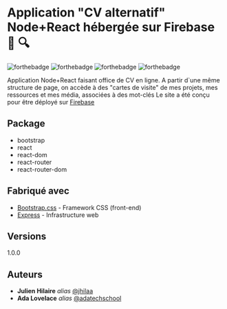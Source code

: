 # Application "CV alternatif" Node+React hébergée sur Firebase :scroll: :mag:

![forthebadge](https://img.shields.io/badge/react-green)  ![forthebadge](https://img.shields.io/badge/nodejs-orange)  ![forthebadge](https://img.shields.io/badge/MVC-grey)  ![forthebadge](https://img.shields.io/badge/Firebase-red)

Application Node+React faisant office de CV en ligne.
A partir d`une même structure de page, on accède à des "cartes de visite" de mes projets, mes ressources et mes média, associées à des mot-clés
Le site a été conçu pour être déployé sur [Firebase](irebase.google.com "Firebase")

## Package
- bootstrap
- react
- react-dom
- react-router
- react-router-dom

## Fabriqué avec

* [Bootstrap.css](https://getbootstrap.com/) - Framework CSS (front-end)
* [Express](https://expressjs.com/fr/) - Infrastructure web

## Versions
1.0.0

## Auteurs
* **Julien Hilaire** _alias_ [@jhilaa](https://github.com/jhilaa)
* **Ada Lovelace** _alias_ [@adatechschool](https://github.com/adatechschool)
